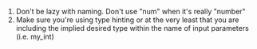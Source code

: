 1. Don't be lazy with naming.  Don't use "num" when it's really "number"
2. Make sure you're using type hinting or at the very least that you are including the implied desired type within the name of input parameters (i.e. my_int)